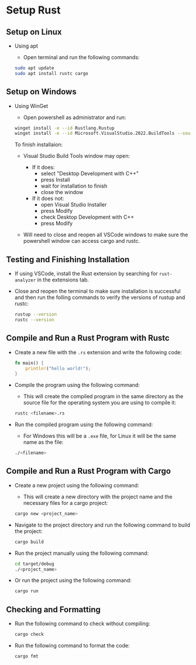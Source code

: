 # Setup Rust

## Setup on Linux

- Using apt

  - Open terminal and run the following commands:

  ```bash
  sudo apt update
  sudo apt install rustc cargo
  ```

## Setup on Windows

- Using WinGet

  - Open powershell as administrator and run:

  ```bash
  winget install -e --id Rustlang.Rustup
  winget install -e --id Microsoft.VisualStudio.2022.BuildTools --source winget --override "--add Microsoft.VisualStudio.Workload.VCTools --includeRecommended --includeOptional"
  ```
  
  To finish installaion:
  - Visual Studio Build Tools window may open:
    - If it does:
      - select "Desktop Development with C++"
      - press Install
      - wait for installation to finish
      - close the window
    - If it does not:
      - open Visual Studio Installer
      - press Modify
      - check Desktop Development with C++
      - press Modify
  
  - Will need to close and reopen all VSCode windows to make sure the powershell window can access cargo and rustc.

## Testing and Finishing Installation

- If using VSCode, install the Rust extension by searching for `rust-analyzer` in the extensions tab.

- Close and reopen the terminal to make sure installation is successful and then run the folling commands to verify the versions of rustup and rustc:

  ```bash
  rustup --version
  rustc --version
  ```

## Compile and Run a Rust Program with Rustc

- Create a new file with the `.rs` extension and write the following code:

  ```rust
  fn main() {
      println!("hello world!");
  }
  ```

- Compile the program using the following command:

  - This will create the compiled program in the same directory as the source file for the operating system you are using to compile it:

  ```bash
  rustc <filename>.rs
  ```

- Run the compiled program using the following command:

  - For Windows this will be a `.exe` file, for Linux it will be the same name as the file:
  
  ```bash
  ./<filename>
  ```

## Compile and Run a Rust Program with Cargo

- Create a new project using the following command:

  - This will create a new directory with the project name and the necessary files for a cargo project:

  ```bash
  cargo new <project_name>
  ```

- Navigate to the project directory and run the following command to  build the project:

  ```bash
  cargo build
  ```

- Run the project manually using the following command:

  ```bash
  cd target/debug
  ./<project_name>
  ```

- Or run the project using the following command:

  ```bash
  cargo run
  ```

## Checking and Formatting

- Run the following command to check without compiling:

  ```bash
  cargo check
  ```

- Run the following command to format the code:

  ```bash
  cargo fmt
  ```
